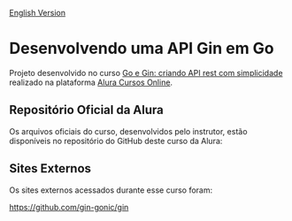 [English Version](README.EN.md)

# Desenvolvendo uma API Gin em Go

Projeto desenvolvido no curso [Go e Gin: criando API rest com simplicidade](https://cursos.alura.com.br/course/go-gin-api-rest-simplicidade) realizado na plataforma [Alura Cursos Online](https://alura.com.br/).

## Repositório Oficial da Alura

Os arquivos oficiais do curso, desenvolvidos pelo instrutor, estão disponíveis no repositório do GitHub deste curso da Alura:

[]()

## Sites Externos

Os sites externos acessados durante esse curso foram:

https://github.com/gin-gonic/gin